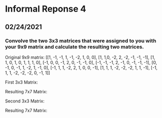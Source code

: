# Informal Reponse 4 

## 02/24/2021 

### Convolve the two 3x3 matrices that were assigned to you with your 9x9 matrix and calculate the resulting two matrices.

Original 9x9 matrix: 
[[1, -1, -1, 1, -1, -2, 1, 0, 0],
 [1, 1,0, -2, 2, -2, -1, -1, -1], 
 [1, 1, 0, 1, 0, 1, 1, 1, 0],
 [-1, 0, 0, -1, 2, 0, -1, -1, 0],
 [-1, -1, -1, 2, -1, 0, -1, -1, -1],
 [0, -1, 0, -1, 1, -2, 1, -1, 0],
 [-1, 1, 1, -2, 2, 1, 0, 0, -1],
 [1, 1, 1, -2, -2, -2, 1, 1, -1],
 [-1, 1, 1, -2, -2, -2, 0, -1, 1]]
 
 First 3x3 Matrix: 
 
 Resulting 7x7 Matrix: 
 
 Second 3x3 Matrix: 
 
 Resulting 7x7 Matrix: 
 
